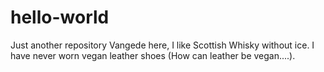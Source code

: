 # hello-world
Just another repository
Vangede here, I like Scottish Whisky without ice.
I have never worn vegan leather shoes (How can leather be vegan....).
